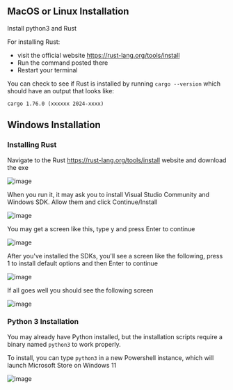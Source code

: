 ## MacOS or Linux Installation 

Install python3 and Rust

For installing Rust:
  - visit the official website https://rust-lang.org/tools/install
  - Run the command posted there
  - Restart your terminal

You can check to see if Rust is installed by running `cargo --version` which should have an output that looks like:
```
cargo 1.76.0 (xxxxxx 2024-xxxx)
```


## Windows Installation

### Installing Rust

Navigate to the Rust https://rust-lang.org/tools/install website and download the exe

![image](https://github.com/pashneal/splendor-tournament/assets/36735795/8eebc16a-faa4-4907-b5d4-a9dce6e4b7ab)

When you run it, it may ask you to install Visual Studio Community and Windows SDK. Allow them and click Continue/Install

![image](https://github.com/pashneal/splendor-tournament/assets/36735795/cd0e3d88-1de2-4993-8e30-4a4b9e221f32)

You may get a screen like this, type y and press Enter to continue

![image](https://github.com/pashneal/splendor-tournament/assets/36735795/1b7a726e-1b3d-4be7-bc62-e8ba5f22a100)

After you've installed the SDKs, you'll see a screen like the following, press 1 to install default options and then Enter to continue

![image](https://github.com/pashneal/splendor-tournament/assets/36735795/c33feb93-09da-43a3-b86a-f67a2884d3d2)

If all goes well you should see the following screen 

![image](https://github.com/pashneal/splendor-tournament/assets/36735795/64196d22-f480-42f7-9914-cbe8c6ef3268)

### Python 3 Installation

You may already have Python installed, but the installation scripts require a binary named `python3` to work properly.

To install, you can type `python3` in a new Powershell instance, which will launch Microsoft Store on Windows 11

![image](https://github.com/pashneal/splendor-tournament/assets/42392859/52dd47fd-8c3d-4fbe-8a83-bf52af2cf211)


